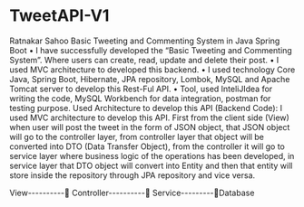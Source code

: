 # TweetAPI-V1
Ratnakar Sahoo
Basic Tweeting and Commenting System in Java Spring Boot
•	I have successfully developed the “Basic Tweeting and Commenting System”. Where users can create, read, update and delete their post. 
•	I used MVC architecture to developed this backend. 
•	I used technology Core Java, Spring Boot, Hibernate, JPA repository, Lombok, MySQL and Apache Tomcat server to develop this Rest-Ful API.
•	Tool, used InteliJIdea for writing the code, MySQL Workbench for data integration, postman for testing purpose.
Used Architecture to develop this API (Backend Code):
I used MVC architecture to develop this API.
First from the client side (View) when user will post the tweet in the form of JSON object, that JSON object will go to the controller layer, from controller layer that object will be converted into DTO (Data Transfer Object), from the controller it will go to service layer where business logic of the operations has been developed, in service layer that DTO object will convert into Entity and then that entity will store inside the repository through JPA repository and vice versa.

View---------- Controller---------- Service---------Database
